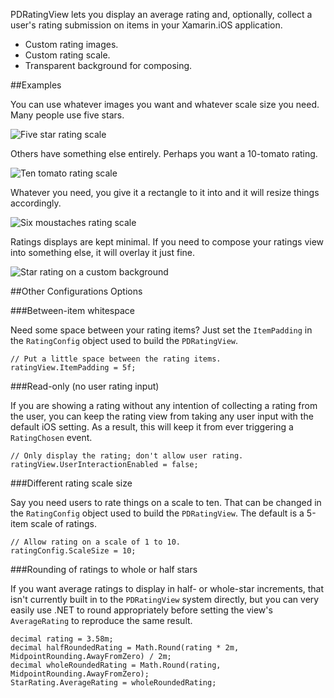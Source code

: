 PDRatingView lets you display an average rating and, optionally, collect a user's rating submission on items in your Xamarin.iOS application.

* Custom rating images.
* Custom rating scale.
* Transparent background for composing.

##Examples

You can use whatever images you want and whatever scale size you need. Many people use five stars.

![Five star rating scale](/screenshots/five-stars-scale.png)

Others have something else entirely. Perhaps you want a 10-tomato rating.

![Ten tomato rating scale](/screenshots/ten-tomatoes-scale.png)

Whatever you need, you give it a rectangle to it into and it will resize things accordingly.

![Six moustaches rating scale](/screenshots/six-moustaches-scale.png)

Ratings displays are kept minimal. If you need to compose your ratings view into something else, it will overlay it just fine.

![Star rating on a custom background](/screenshots/custom-background.png)

##Other Configurations Options

###Between-item whitespace

Need some space between your rating items? Just set the `ItemPadding` in the `RatingConfig` object used to build the `PDRatingView`.

    // Put a little space between the rating items.
    ratingView.ItemPadding = 5f;

###Read-only (no user rating input)

If you are showing a rating without any intention of collecting a rating from the user, you can keep the rating view from taking any user input with the default iOS setting. As a result, this will keep it from ever triggering a `RatingChosen` event.

    // Only display the rating; don't allow user rating.
    ratingView.UserInteractionEnabled = false;
    
###Different rating scale size

Say you need users to rate things on a scale to ten. That can be changed in the `RatingConfig` object used to build the `PDRatingView`. The default is a 5-item scale of ratings.

    // Allow rating on a scale of 1 to 10.
    ratingConfig.ScaleSize = 10;
    
###Rounding of ratings to whole or half stars

If you want average ratings to display in half- or whole-star increments, that isn't currently built in to the `PDRatingView` system directly, but you can very easily use .NET to round appropriately before setting the view's `AverageRating` to reproduce the same result.

    decimal rating = 3.58m;
    decimal halfRoundedRating = Math.Round(rating * 2m, MidpointRounding.AwayFromZero) / 2m;
    decimal wholeRoundedRating = Math.Round(rating, MidpointRounding.AwayFromZero);
    StarRating.AverageRating = wholeRoundedRating;